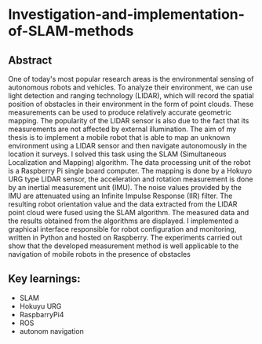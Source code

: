# Investigation-and-implementation-of-SLAM-methods

## Abstract
  One of today's most popular research areas is the environmental sensing of autonomous
robots and vehicles. To analyze their environment, we can use light detection and ranging
technology (LIDAR), which will record the spatial position of obstacles in their environment in
the form of point clouds. These measurements can be used to produce relatively accurate geometric
mapping. The popularity of the LIDAR sensor is also due to the fact that its measurements are not
affected by external illumination.
  The aim of my thesis is to implement a mobile robot that is able to map an unknown
environment using a LIDAR sensor and then navigate autonomously in the location it surveys. I
solved this task using the SLAM (Simultaneous Localization and Mapping) algorithm. The data
processing unit of the robot is a Raspberry Pi single board computer. The mapping is done by a
Hokuyo URG type LIDAR sensor, the acceleration and rotation measurement is done by an inertial
measurement unit (IMU). The noise values provided by the IMU are attenuated using an Infinite
Impulse Response (IIR) filter. The resulting robot orientation value and the data extracted from
the LIDAR point cloud were fused using the SLAM algorithm. The measured data and the results
obtained from the algorithms are displayed. I implemented a graphical interface responsible for
robot configuration and monitoring, written in Python and hosted on Raspberry.
  The experiments carried out show that the developed measurement method is well
applicable to the navigation of mobile robots in the presence of obstacles

## Key learnings:
- SLAM
- Hokuyu URG
- RaspbarryPi4
- ROS
- autonom navigation
